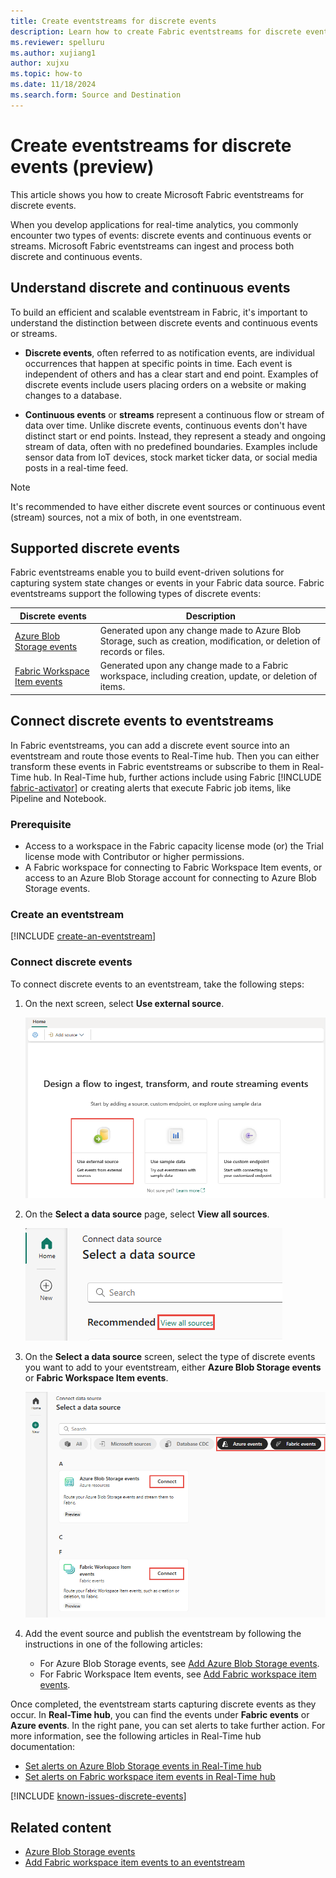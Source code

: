 ```yaml
---
title: Create eventstreams for discrete events
description: Learn how to create Fabric eventstreams for discrete events.
ms.reviewer: spelluru
ms.author: xujiang1
author: xujxu
ms.topic: how-to
ms.date: 11/18/2024
ms.search.form: Source and Destination
---
```


# Create eventstreams for discrete events (preview)

This article shows you how to create Microsoft Fabric eventstreams for discrete events.

When you develop applications for real-time analytics, you commonly encounter two types of events: discrete events and continuous events or streams. Microsoft Fabric eventstreams can ingest and process both discrete and continuous events.



## Understand discrete and continuous events

To build an efficient and scalable eventstream in Fabric, it's important to understand the distinction between discrete events and continuous events or streams.

- **Discrete events**, often referred to as notification events, are individual occurrences that happen at specific points in time. Each event is independent of others and has a clear start and end point. Examples of discrete events include users placing orders on a website or making changes to a database.

- **Continuous events** or **streams** represent a continuous flow or stream of data over time. Unlike discrete events, continuous events don't have distinct start or end points. Instead, they represent a steady and ongoing stream of data, often with no predefined boundaries. Examples include sensor data from IoT devices, stock market ticker data, or social media posts in a real-time feed.

>[!NOTE]
>It's recommended to have either discrete event sources or continuous event (stream) sources, not a mix of both, in one eventstream.

## Supported discrete events

Fabric eventstreams enable you to build event-driven solutions for capturing system state changes or events in your Fabric data source. Fabric eventstreams support the following types of discrete events:

|Discrete events|Description|
|----|---------|
|[Azure Blob Storage events](add-source-azure-blob-storage.md)|Generated upon any change made to Azure Blob Storage, such as creation, modification, or deletion of records or files.|
|[Fabric Workspace Item events](add-source-fabric-workspace.md)|Generated upon any change made to a Fabric workspace, including creation, update, or deletion of items.|

## Connect discrete events to eventstreams

In Fabric eventstreams, you can add a discrete event source into an eventstream and route those events to Real-Time hub. Then you can either transform these events in Fabric eventstreams or subscribe to them in Real-Time hub. In Real-Time hub, further actions include using Fabric [!INCLUDE [fabric-activator](../includes/fabric-activator.md)] or creating alerts that execute Fabric job items, like Pipeline and Notebook.

### Prerequisite

- Access to a workspace in the Fabric capacity license mode (or) the Trial license mode with Contributor or higher permissions. 
- A Fabric workspace for connecting to Fabric Workspace Item events, or access to an Azure Blob Storage account for connecting to Azure Blob Storage events.


### Create an eventstream
[!INCLUDE [create-an-eventstream](./includes/create-an-eventstream.md)]

### Connect discrete events

To connect discrete events to an eventstream, take the following steps:

1. On the next screen, select **Use external source**.

   ![A screenshot of selecting Use external source.](media/external-sources/add-external-source.png)
1. On the **Select a data source** page, select **View all sources**. 

   ![A screenshot of selecting View all sources on the Select a data source window.](media/external-sources/view-all-sources.png)
1. On the **Select a data source** screen, select the type of discrete events you want to add to your eventstream, either **Azure Blob Storage events** or **Fabric Workspace Item events**.

   ![A screenshot of selecting Azure Blob Storage Events.](media/create-eventstreams-discrete-events/select-external-events.png)
1. Add the event source and publish the eventstream by following the instructions in one of the following articles:

   - For Azure Blob Storage events, see [Add Azure Blob Storage events](add-source-azure-blob-storage.md).
   - For Fabric Workspace Item events, see [Add Fabric workspace item events](add-source-fabric-workspace.md).

Once completed, the eventstream starts capturing discrete events as they occur. In **Real-Time hub**, you can find the events under **Fabric events** or **Azure events**. In the right pane, you can set alerts to take further action. For more information, see the following articles in Real-Time hub documentation:

- [Set alerts on Azure Blob Storage events in Real-Time hub](../../real-time-hub/set-alerts-azure-blob-storage-events.md)
- [Set alerts on Fabric workspace item events in Real-Time hub](../../real-time-hub/set-alerts-fabric-workspace-item-events.md)

[!INCLUDE [known-issues-discrete-events](./includes/known-issues-discrete-events.md)]

## Related content

- [Azure Blob Storage events](add-source-azure-blob-storage.md)
- [Add Fabric workspace item events to an eventstream](add-source-fabric-workspace.md)
